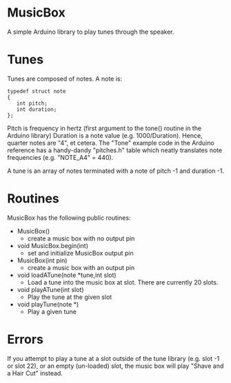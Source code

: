 MusicBox
====

A simple Arduino library to play tunes through the speaker.

# Tunes

Tunes are composed of notes.  A note is:
```
typedef struct note
{
   int pitch;
   int duration;
};
```

Pitch is frequency in hertz (first argument to the tone() routine in the Arduino library)
Duration is a note value (e.g. 1000/Duration). Hence, quarter notes are "4", et cetera.
The "Tone" example code in the Arduino reference has a handy-dandy "pitches.h" table which
neatly translates note frequencies (e.g. "NOTE_A4" = 440).

A tune is an array of notes terminated with a note of pitch -1 and duration -1.

# Routines

MusicBox has the following public routines:

- MusicBox() 
  - create a music box with no output pin
- void MusicBox.begin(int) 
  - set and initialize MusicBox output pin
- MusicBox(int pin) 
  - create a music box with an output pin
- void loadATune(note *tune,int slot) 
  - Load a tune into the music box at slot. There are currently 20 slots.
- void playATune(int slot)  
  - Play the tune at the given slot
- void playTune(note *)  
  - Play a given tune

# Errors
If you attempt to play a tune at a slot outside of the tune library (e.g. slot -1 or slot 22), or
an empty (un-loaded) slot, the music box will play "Shave and a Hair Cut" instead.

